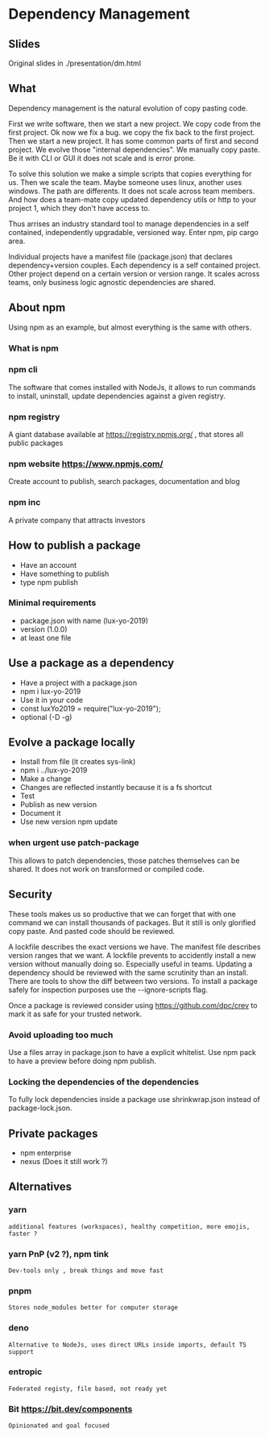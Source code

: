 # Dependency Management

## Slides

Original slides in ./presentation/dm.html

## What

Dependency management is the natural evolution of copy pasting code.

First we write software, then we start a new project. We copy code from the first project. Ok now we fix a bug. we copy the fix back to the first project. Then we start a new project. It has some common parts of first and second project. We evolve those "internal dependencies". We manually copy paste. Be it with CLI or GUI it does not scale and is error prone.

To solve this solution we make a simple scripts that copies everything for us. Then we scale the team. Maybe someone uses linux, another uses windows. The path are differents. It does not scale across team members. And how does a team-mate copy updated dependency utils or http to your project 1, which they don't have access to.

Thus arrises an industry standard tool to manage dependencies in a self contained, independently upgradable, versioned way. Enter npm, pip cargo area.

Individual projects have a manifest file (package.json) that declares dependency+version couples. Each dependency is a self contained project. Other project depend on a certain version or version range. It scales across teams, only business logic agnostic dependencies are shared.

## About npm

Using npm as an example, but almost everything is the same with others.

### What is npm 

### npm cli

The software that comes installed with NodeJs, it allows to run commands to install, uninstall, update dependencies against a given registry.

### npm registry

A giant database available at https://registry.npmjs.org/ , that stores all public packages

### npm website https://www.npmjs.com/

Create account to publish, search packages, documentation and blog

### npm inc

A private company that attracts investors

## How to publish a package

 * Have an account
 * Have something to publish
 * type npm publish

### Minimal requirements

 * package.json with name (lux-yo-2019)
 * version (1.0.0)
 * at least one file

## Use a package as a dependency

 * Have a project with a package.json
 * npm i lux-yo-2019
 * Use it in your code
 * const luxYo2019 = require("lux-yo-2019");
 * optional (-D -g)

## Evolve a package locally

 * Install from file (it creates sys-link)
 * npm i ../lux-yo-2019
 * Make a change
 * Changes are reflected instantly because it is a fs shortcut
 * Test
 * Publish as new version
 * Document it
 * Use new version npm update
 
### when urgent use patch-package

This allows to patch dependencies, those patches themselves can be shared. It does not work on transformed or compiled code.

## Security

These tools makes us so productive that we can forget that with one command we can install thousands of packages. But it still is only glorified copy paste. And pasted code should be reviewed.

A lockfile describes the exact versions we have. The manifest file describes version ranges that we want. A lockfile prevents to accidently install a new version without manually doing so. Especially useful in teams. Updating a dependency should be reviewed with the same scrutinity than an install. There are tools to show the diff between two versions. To install a package safely for inspection purposes use the --ignore-scripts flag.

Once a package is reviewed consider using https://github.com/dpc/crev to mark it as safe for your trusted network.

### Avoid uploading too much

Use a files array in package.json to have a explicit whitelist. Use npm pack to have a preview before doing npm publish.

### Locking the dependencies of the dependencies

To fully lock dependencies inside a package use shrinkwrap.json instead of package-lock.json.

## Private packages

 * npm enterprise
 * nexus (Does it still work ?)
 

## Alternatives

### yarn
    additional features (workspaces), healthy competition, more emojis, faster ?
    
### yarn PnP (v2 ?), npm tink
    Dev-tools only , break things and move fast
    
### pnpm
    Stores node_modules better for computer storage
    
### deno
    Alternative to NodeJs, uses direct URLs inside imports, default TS support
    
### entropic
    Federated registy, file based, not ready yet
    
###  Bit https://bit.dev/components
    Opinionated and goal focused

